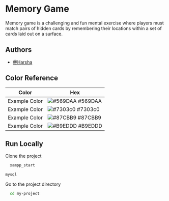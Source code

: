 
# Memory Game

Memory game is a challenging and fun mental exercise where players must match pairs of hidden cards by remembering their locations within a set of cards laid out on a surface.


## Authors

- [@Harsha](https://github.com/Harsha-Pinnamaraju)

## Color Reference

| Color             | Hex                                                                |
| ----------------- | ------------------------------------------------------------------ |
| Example Color | ![#569DAA](https://via.placeholder.com/10/0a192f?text=+) #569DAA |
| Example Color | ![#7303c0](https://via.placeholder.com/10/f8f8f8?text=+) #7303c0 |
| Example Color | ![#87CBB9](https://via.placeholder.com/10/00b48a?text=+) #87CBB9 |
| Example Color | ![#B9EDDD](https://via.placeholder.com/10/00b48a?text=+) #B9EDDD |


## Run Locally

Clone the project

```bash
  xampp_start
```
```bash
mysql
```
Go to the project directory

```bash
  cd my-project
```

